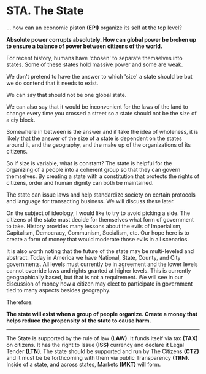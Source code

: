 # STA. The State

... how can an economic piston **(EPI)** organize its self at the top level?

**Absolute power corrupts absolutely.  How can global power be broken up to ensure a balance of power between citizens of the world.**

For recent history, humans have 'chosen' to separate themselves into states.  Some of these states hold massive power and some are weak.

We don't pretend to have the answer to which 'size' a state should be but we do contend that it needs to exist.

We can say that should not be one global state.

We can also say that it would be inconvenient for the laws of the land to change every time you crossed a street so a state should not be the size of a ciy block.

Somewhere in between is the answer and if take the idea of wholeness, it is likely that the answer of the size of a state is dependent on the states around it, and the geography, and the make up of the organizations of its citizens.

So if size is variable, what is constant?  The state is helpful for the organizing of a people into a coherent group so that they can govern themselves.  By creating a state with a constitution that protects the rights of citizens, order and human dignity can both be maintained.

The state can issue laws and help standardize society on certain protocols and language for transacting business.  We will discuss these later.

On the subject of ideology, I would like to try to avoid picking a side.  The citizens of the state must decide for themselves what form of government to take.  History provides many lessons about the evils of Imperialism, Capitalism, Democracy, Communism, Socialism, etc.  Our hope here is to create a form of money that would moderate those evils in all scenarios.

It is also worth noting that the future of the state may be multi-leveled and abstract.  Today in America we have National, State, County, and City governments.  All levels must currently be in agreement and the lower levels cannot override laws and rights granted at higher levels.  This is currently geographically based, but that is not a requirement.  We will see in our discussion of money how a citizen may elect to participate in government tied to many aspects besides geography.

Therefore:

**The state will exist when a group of people organize.  Create a money that helps reduce the propensity of the state to cause harm.**

----------

The State is supported by the rule of law **(LAW)**. It funds itself via tax **(TAX)** on citizens. It has the right to Issue **(ISS)** currency and declare it Legal Tender **(LTN)**. The state should be supported and run by The Citizens **(CTZ)** and it must be be forthcoming with them via public Transparency **(TRN)**.  Inside of a state, and across states, Markets **(MKT)** will form.




